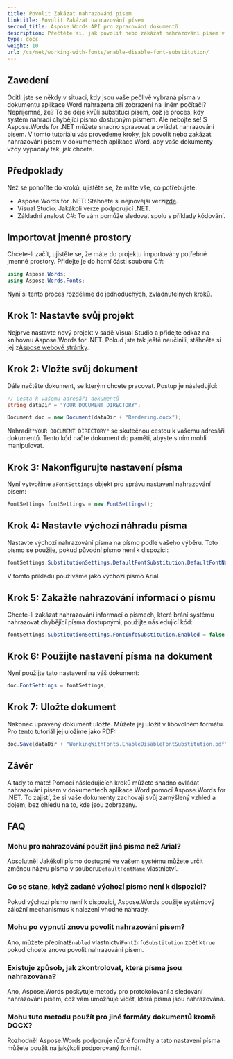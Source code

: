 ```yaml
---
title: Povolit Zakázat nahrazování písem
linktitle: Povolit Zakázat nahrazování písem
second_title: Aspose.Words API pro zpracování dokumentů
description: Přečtěte si, jak povolit nebo zakázat nahrazování písem v dokumentech aplikace Word pomocí Aspose.Words for .NET. Zajistěte, aby vaše dokumenty vypadaly konzistentně na všech platformách.
type: docs
weight: 10
url: /cs/net/working-with-fonts/enable-disable-font-substitution/
---
```

## Zavedení

Ocitli jste se někdy v situaci, kdy jsou vaše pečlivě vybraná písma v dokumentu aplikace Word nahrazena při zobrazení na jiném počítači? Nepříjemné, že? To se děje kvůli substituci písem, což je proces, kdy systém nahradí chybějící písmo dostupným písmem. Ale nebojte se! S Aspose.Words for .NET můžete snadno spravovat a ovládat nahrazování písem. V tomto tutoriálu vás provedeme kroky, jak povolit nebo zakázat nahrazování písem v dokumentech aplikace Word, aby vaše dokumenty vždy vypadaly tak, jak chcete.

## Předpoklady

Než se ponoříte do kroků, ujistěte se, že máte vše, co potřebujete:

-  Aspose.Words for .NET: Stáhněte si nejnovější verzi[zde](https://releases.aspose.com/words/net/).
- Visual Studio: Jakákoli verze podporující .NET.
- Základní znalost C#: To vám pomůže sledovat spolu s příklady kódování.

## Importovat jmenné prostory

Chcete-li začít, ujistěte se, že máte do projektu importovány potřebné jmenné prostory. Přidejte je do horní části souboru C#:

```csharp
using Aspose.Words;
using Aspose.Words.Fonts;
```

Nyní si tento proces rozdělíme do jednoduchých, zvládnutelných kroků.

## Krok 1: Nastavte svůj projekt

Nejprve nastavte nový projekt v sadě Visual Studio a přidejte odkaz na knihovnu Aspose.Words for .NET. Pokud jste tak ještě neučinili, stáhněte si jej z[Aspose webové stránky](https://releases.aspose.com/words/net/).

## Krok 2: Vložte svůj dokument

Dále načtěte dokument, se kterým chcete pracovat. Postup je následující:

```csharp
// Cesta k vašemu adresáři dokumentů
string dataDir = "YOUR DOCUMENT DIRECTORY";

Document doc = new Document(dataDir + "Rendering.docx");
```

 Nahradit`"YOUR DOCUMENT DIRECTORY"` se skutečnou cestou k vašemu adresáři dokumentů. Tento kód načte dokument do paměti, abyste s ním mohli manipulovat.

## Krok 3: Nakonfigurujte nastavení písma

 Nyní vytvoříme a`FontSettings` objekt pro správu nastavení nahrazování písem:

```csharp
FontSettings fontSettings = new FontSettings();
```

## Krok 4: Nastavte výchozí náhradu písma

Nastavte výchozí nahrazování písma na písmo podle vašeho výběru. Toto písmo se použije, pokud původní písmo není k dispozici:

```csharp
fontSettings.SubstitutionSettings.DefaultFontSubstitution.DefaultFontName = "Arial";
```

V tomto příkladu používáme jako výchozí písmo Arial.

## Krok 5: Zakažte nahrazování informací o písmu

Chcete-li zakázat nahrazování informací o písmech, které brání systému nahrazovat chybějící písma dostupnými, použijte následující kód:

```csharp
fontSettings.SubstitutionSettings.FontInfoSubstitution.Enabled = false;
```

## Krok 6: Použijte nastavení písma na dokument

Nyní použijte tato nastavení na váš dokument:

```csharp
doc.FontSettings = fontSettings;
```

## Krok 7: Uložte dokument

Nakonec upravený dokument uložte. Můžete jej uložit v libovolném formátu. Pro tento tutoriál jej uložíme jako PDF:

```csharp
doc.Save(dataDir + "WorkingWithFonts.EnableDisableFontSubstitution.pdf");
```

## Závěr

A tady to máte! Pomocí následujících kroků můžete snadno ovládat nahrazování písem v dokumentech aplikace Word pomocí Aspose.Words for .NET. To zajistí, že si vaše dokumenty zachovají svůj zamýšlený vzhled a dojem, bez ohledu na to, kde jsou zobrazeny.

## FAQ

### Mohu pro nahrazování použít jiná písma než Arial?

 Absolutně! Jakékoli písmo dostupné ve vašem systému můžete určit změnou názvu písma v souboru`DefaultFontName` vlastnictví.

### Co se stane, když zadané výchozí písmo není k dispozici?

Pokud výchozí písmo není k dispozici, Aspose.Words použije systémový záložní mechanismus k nalezení vhodné náhrady.

### Mohu po vypnutí znovu povolit nahrazování písem?

 Ano, můžete přepínat`Enabled` vlastnictví`FontInfoSubstitution` zpět k`true` pokud chcete znovu povolit nahrazování písem.

### Existuje způsob, jak zkontrolovat, která písma jsou nahrazována?

Ano, Aspose.Words poskytuje metody pro protokolování a sledování nahrazování písem, což vám umožňuje vidět, která písma jsou nahrazována.

### Mohu tuto metodu použít pro jiné formáty dokumentů kromě DOCX?

Rozhodně! Aspose.Words podporuje různé formáty a tato nastavení písma můžete použít na jakýkoli podporovaný formát.
